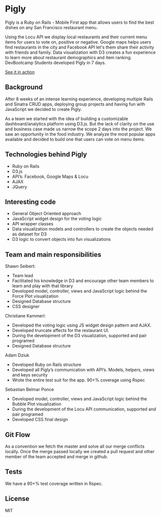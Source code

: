 # Pigly
Pigly is a Ruby on Rails - Mobile First app that allows users to find the best dishes on any San Francisco restaurant menu.

 Using the Locu API we display local restaurants and their current menu items for    users to vote on, positive or negative.
Google maps helps users find restaurants in the city and Facebook API let's them share their activity with friends and family.
Data visualization with D3 creates a fun experience to learn more about restaurant demographics and item ranking.
DevBootcamp Students developed Pigly in 7 days.

[See it in action](http://pigly-app.herokuapp.com/)


## Background

After 8 weeks of an intense learning experience, developing multiple Rails and Sinatra CRUD apps, deploying group projects and having fun with JavaScript we decided to create Pigly.

As a team we started with the idea of building a customizable dashboard/analytics platform using D3.js. But the lack of clarity on the use and business case made us narrow the scope 2 days into the project.
We saw an opportunity in the food industry. We analyze the most popular apps available and decided to build one that users can vote on menu items.


## Technologies behind Pigly

* Ruby on Rails
* D3.js
* API’s: Facebook, Google Maps & Locu
* AJAX
* JQuery


## Interesting code

* General Object Oriented approach 
* JavaScript widget design for the voting logic
* API wrapper classes
* Data visualization models and controllers to create the objects needed as dataset for D3
* D3 logic to convert objects into fun visualizations


## Team and main responsibilities

Shawn Seibert:
* Team lead
* Facilitated his knowledge in D3 and encourage other team members to learn and play with that library
* Developed model, controller, views and JavaScript logic behind the Force Plot visualization
* Designed Database structure
* CSS designer

Christiane Kammerl:
* Developed the voting logic using JS widget design pattern and AJAX.
* Developed truncate affects for the restaurant UI.
* During the development of the D3 visualization, supported and pair programed
* Designed Database structure

Adam Dziuk
* Developed Ruby on Rails structure
* Developed all Pigly’s communication with API’s. Models, helpers, views and keys security
* Wrote the entire test suit for the app. 90+% coverage using Rspec

Sebastian Belmar Ponce
* Developed model, controller, views and JavaScript logic behind the Bubble Plot visualization
* During the development of the Locu API communication, supported and pair programed
* Developed CSS final design


## Git Flow

As a convention we fetch the master and solve all our merge conflicts locally. Once the merge passed locally we created a pull request and other member of the team accepted and merge in github. 


## Tests

We have a 90+% test coverage written in Rspec.


## License

MIT
